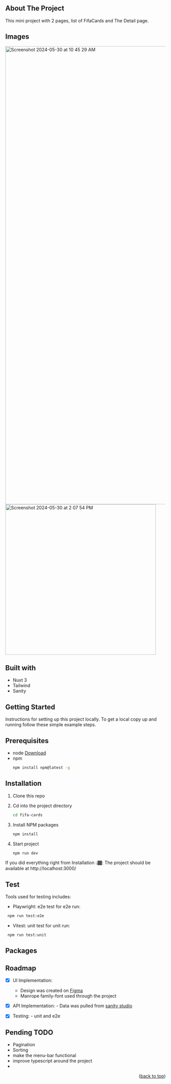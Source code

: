 
<!-- ABOUT THE PROJECT -->
## About The Project


This mini project with 2 pages,  list of FifaCards and The Detail page.


## Images 

  <img width="1440" alt="Screenshot 2024-05-30 at 10 45 29 AM" src="https://github.com/akpante3/fifa-cards/assets/37974813/52f6118b-e410-4ace-aebf-eb1b5e956a2d">
<img width="473" alt="Screenshot 2024-05-30 at 2 07 54 PM" src="https://github.com/akpante3/fifa-cards/assets/37974813/02fa45e1-1304-4f15-b05f-79c612eeea7e">

## Built with
- Nuxt 3
- Tailwind
- Sanity

## Getting Started

Instructions for setting up this project locally.
To get a local copy up and running follow these simple example steps.

<!-- PREREQUISITES -->
## Prerequisites
* node <a href="https://nodejs.org/en">Download</a>
* npm
  ```sh
  npm install npm@latest -g
  ```
<!-- INSTALLATION -->
## Installation

1. Clone this repo

2. Cd into the project directory
     ```sh
     cd fifa-cards
     ```
3. Install NPM packages
     ```sh
     npm install
     ```
4. Start project
     ```sh
     npm run dev
     ```
If you did everything right from Installation 👆🏾: The project should be available at http://localhost:3000/

<!-- TEST -->
## Test
Tools used for testing includes:

- Playwright: e2e test
for e2e run: 
```sh
 npm run test:e2e
```    

- Vitest: unit test
for unit run:
```sh
 npm run test:unit
```
## Packages

<!-- ROADMAP -->
## Roadmap

- [x] UI Implementation:
     - Design was created on  [Figma](https://www.figma.com/file/s7kImUBIReGwNOfhtkqSNs/GDM-hiring?node-id=0%3A1)
     - Manrope family-font used through the project
       
- [x] API Implementation:
      - Data was pulled from [sanity studio](https://www.sanity.io/)
      
- [x] Testing:
      - unit and e2e
      
## Pending TODO
- Pagination
- Sorting
- make the menu-bar functional
- improve typescript around the project
- 

<p align="right">(<a href="#readme-top">back to top</a>)</p>


